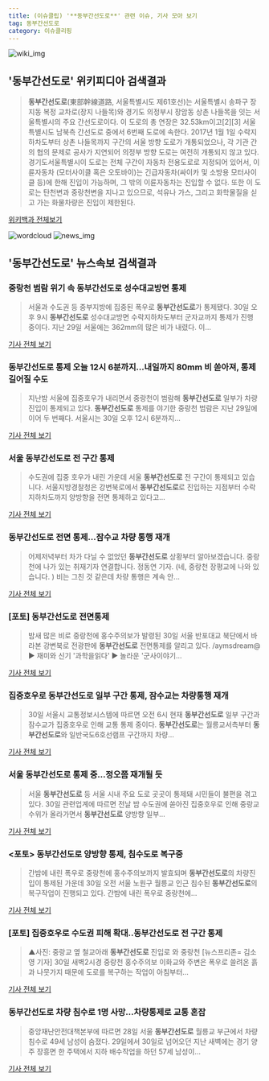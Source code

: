 ```yaml
---
title: (이슈클립) '**동부간선도로**' 관련 이슈, 기사 모아 보기
tag: 동부간선도로
category: 이슈클리핑
---
```

![wiki_img](https://user-images.githubusercontent.com/42597476/44503234-41136a80-a6d0-11e8-9071-6fc6418eafe4.png)
## **'**동부간선도로**'** 위키피디아 검색결과
>**동부간선도로**(東部幹線道路, 서울특별시도 제61호선)는 서울특별시 송파구 장지동 복정 교차로(장지 나들목)와 경기도 의정부시 장암동 상촌 나들목을 잇는 서울특별시의 주요 간선도로이다. 이 도로의 총 연장은 32.53km이고[2][3] 서울특별시도 남북측 간선도로 중에서 6번째 도로에 속한다. 2017년 1월 1일 수락지하차도부터 상촌 나들목까지 구간의 서울 방향 도로가 개통되었으나, 각 기관 간의 협의 문제로 공사가 지연되어 의정부 방향 도로는 여전히 개통되지 않고 있다.경기도서울특별시이 도로는 전체 구간이 자동차 전용도로로 지정되어 있어서, 이륜자동차 (모터사이클 혹은 오토바이)는 긴급자동차(싸이카 및 소방용 모터사이클 등)에 한해 진입이 가능하며, 그 밖의 이륜자동차는 진입할 수 없다. 또한 이 도로는 탄천변과 중랑천변을 지나고 있으므로, 석유나 가스, 그리고 화학물질을 싣고 가는 화물차량은 진입이 제한된다.

<a href="https://ko.wikipedia.org/wiki/동부간선도로" target="_blank">위키백과 전체보기</a>

![wordcloud](https://s3.ap-northeast-2.amazonaws.com/lyrics101-wordcloud/2018-08-30-1535591845.png)
![news_img](https://user-images.githubusercontent.com/42597476/44507050-1206f400-a6e4-11e8-8d98-7ffbfebb353f.png)
## **'**동부간선도로**'** 뉴스속보 검색결과
### 중랑천 범람 위기 속 **동부간선도로** 성수대교방면 통제

>서울과 수도권 등 중부지방에 집중된 폭우로 **동부간선도로**가 통제됐다. 30일 오후 9시 **동부간선도로** 성수대교방면 수락지하차도부터 군자교까지 통제가 진행 중이다. 지난 29일 서울에는 362mm의 많은 비가 내렸다. 이...

<a href="http://news.mtn.co.kr/newscenter/news_viewer.mtn?gidx=2018083009312931474" target="_blank">기사 전체 보기</a>

### **동부간선도로** 통제 오늘 12시 6분까지…내일까지 80mm 비 쏟아져, 통제 길어질 수도

>지난밤 서울에 집중호우가 내리면서 중랑천이 범람해 **동부간선도로** 일부가 차량 진입이 통제되고 있다. **동부간선도로** 통제를 야기한 중랑천 범람은 지난 29일에 이어 두 번째다. 서울시는 30일 오후 12시 6분까지...

<a href="http://www.kookje.co.kr/news2011/asp/newsbody.asp?code=0300&key=20180830.99099013922" target="_blank">기사 전체 보기</a>

### 서울 **동부간선도로** 전 구간 통제

>수도권에 집중 호우가 내린 가운데 서울 **동부간선도로** 전 구간이 통제되고 있습니다. 서울지방경찰청은 강변북로에서 **동부간선도로**로 진입하는 지점부터 수락 지하차도까지 양방향을 전면 통제하고 있다고...

<a href="http://www.ytn.co.kr/_ln/0103_201808300520170097" target="_blank">기사 전체 보기</a>

### **동부간선도로** 전면 통제…잠수교 차량 통행 재개

>어제저녁부터 차가 다닐 수 없었던 **동부간선도로** 상황부터 알아보겠습니다. 중랑천에 나가 있는 취재기자 연결합니다. 정동연 기자. (네, 중랑천 장평교에 나와 있습니다. ) 비는 그친 것 같은데 차량 통행은 계속 안...

<a href="https://news.sbs.co.kr/news/endPage.do?news_id=N1004912294&plink=ORI&cooper=NAVER" target="_blank">기사 전체 보기</a>

### [포토] **동부간선도로** 전면통제

>밤새 많은 비로 중랑천에 홍수주의보가 발령된 30일 서울 반포대교 북단에서 바라본 강변북로 전광판에 **동부간선도로** 전면통제를 알리고 있다. /aymsdream@ ▶ 재미와 신기 '과학을읽다' ▶ 놀라운 '군사이야기...

<a href="http://view.asiae.co.kr/news/view.htm?idxno=2018083008045863568" target="_blank">기사 전체 보기</a>

### 집중호우로 **동부간선도로** 일부 구간 통제, 잠수교는 차량통행 재개

>30일 서울시 교통정보시스템에 따르면 오전 6시 현재 **동부간선도로** 일부 구간과 잠수교가 집중호우로 인해 교통 통제 중이다. **동부간선도로**는 월릉교서측부터 **동부간선도로**와 일반국도6호선램프 구간까지 차량...

<a href="http://news.kmib.co.kr/article/view.asp?arcid=0012642465&code=61121111&cp=nv" target="_blank">기사 전체 보기</a>

### 서울 **동부간선도로** 통제 중…정오쯤 재개될 듯

>서울 **동부간선도로** 등 서울 시내 주요 도로 곳곳이 통제돼 시민들이 불편을 겪고 있다. 30일 관련업계에 따르면 전날 밤 수도권에 쏟아진 집중호우로 인해 중랑교 수위가 올라가면서 **동부간선도로** 양방향 일부...

<a href="http://www.newsway.co.kr/news/view?tp=1&ud=2018083010034339031" target="_blank">기사 전체 보기</a>

### <포토> **동부간선도로** 양방향 통제, 침수도로 복구중

>간밤에 내린 폭우로 중랑천에 홍수주의보까지 발효되며 **동부간선도로**의 차량진입이 통제된 가운데 30일 오전 서울 노원구 월릉교 인근 침수된 **동부간선도로**의 복구작업이 진행되고 있다. 간밤에 내린 폭우로 중랑천에...

<a href="http://www.dailian.co.kr/news/view/735977/?sc=naver" target="_blank">기사 전체 보기</a>

### [포토] 집중호우로 수도권 피해 확대..**동부간선도로** 전 구간 통제

>▲사진: 중랑교 옆 철교아래 **동부간선도로** 진입로 와 중랑천 [뉴스프리존= 김소영 기자] 30일 새벽2시경 중랑천 홍수주의보 이화교와 주변은 폭우로 쓸려온 흙과 나뭇가지 때문에 도로를 복구하는 작업이 아침부터...

<a href="http://www.newsfreezone.co.kr/news/articleView.html?idxno=77513" target="_blank">기사 전체 보기</a>

### **동부간선도로** 차량 침수로 1명 사망…차량통제로 교통 혼잡

>중앙재난안전대책본부에 따르면 28일 서울 **동부간선도로** 월릉교 부근에서 차량 침수로 49세 남성이 숨졌다. 29일에서 30일로 넘어오던 지난 새벽에는 경기 양주 장흥면 한 주택에서 지하 배수작업을 하던 57세 남성이...

<a href="http://www.slist.kr/news/articleView.html?idxno=44019" target="_blank">기사 전체 보기</a>


